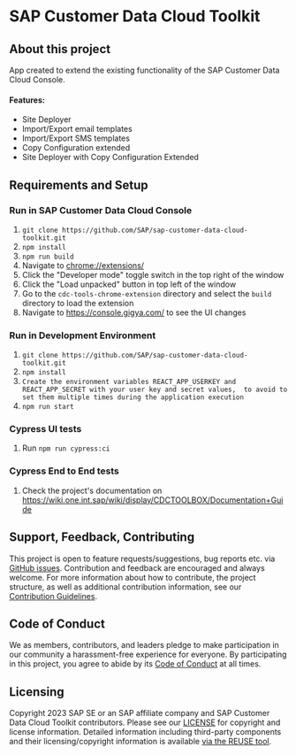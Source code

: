 # SAP Customer Data Cloud Toolkit

## About this project
App created to extend the existing functionality of the SAP Customer Data Cloud Console.

#### Features:

- Site Deployer
- Import/Export email templates
- Import/Export SMS templates
- Copy Configuration extended
- Site Deployer with Copy Configuration Extended

## Requirements and Setup
### Run in SAP Customer Data Cloud Console

1. `git clone https://github.com/SAP/sap-customer-data-cloud-toolkit.git`
2. `npm install`
3. `npm run build`
4. Navigate to [chrome://extensions/](chrome://extensions/)
5. Click the "Developer mode" toggle switch in the top right of the window
6. Click the "Load unpacked" button in top left of the window
7. Go to the `cdc-tools-chrome-extension` directory and select the `build` directory to load the extension
8. Navigate to https://console.gigya.com/ to see the UI changes

### Run in Development Environment

1. `git clone https://github.com/SAP/sap-customer-data-cloud-toolkit.git`
2. `npm install`
3. `Create the environment variables REACT_APP_USERKEY and REACT_APP_SECRET with your user key and secret values, 
   to avoid to set them multiple times during the application execution`
4. `npm run start`

### Cypress UI tests

1. Run `npm run cypress:ci`

### Cypress End to End tests
1. Check the project's documentation on https://wiki.one.int.sap/wiki/display/CDCTOOLBOX/Documentation+Guide

## Support, Feedback, Contributing

This project is open to feature requests/suggestions, bug reports etc. via [GitHub issues](https://github.com/SAP/sap-customer-data-cloud-toolkit/issues). Contribution and feedback are encouraged and always welcome. For more information about how to contribute, the project structure, as well as additional contribution information, see our [Contribution Guidelines](CONTRIBUTING.md).

## Code of Conduct

We as members, contributors, and leaders pledge to make participation in our community a harassment-free experience for everyone. By participating in this project, you agree to abide by its [Code of Conduct](https://github.com/SAP/.github/blob/main/CODE_OF_CONDUCT.md) at all times.

## Licensing

Copyright 2023 SAP SE or an SAP affiliate company and SAP Customer Data Cloud Toolkit contributors. Please see our [LICENSE](LICENSE) for copyright and license information. Detailed information including third-party components and their licensing/copyright information is available [via the REUSE tool](https://api.reuse.software/info/github.com/SAP/sap-customer-data-cloud-toolkit.git).
